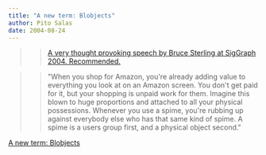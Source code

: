 ```yaml
---
title: "A new term: Blobjects"
author: Pito Salas
date: 2004-08-24
---
```



>>

>> [A very thought provoking speech by Bruce Sterling at SigGraph 2004.
Recommended.](<http://www.boingboing.net/images/blobjects.htm>)

>>

>> "When you shop for Amazon, you're already adding value to everything you
look at on an Amazon screen. You don't get paid for it, but your shopping is
unpaid work for them. Imagine this blown to huge proportions and attached to
all your physical possessions. Whenever you use a spime, you're rubbing up
against everybody else who has that same kind of spime. A spime is a users
group first, and a physical object second."


[A new term: Blobjects](None)
